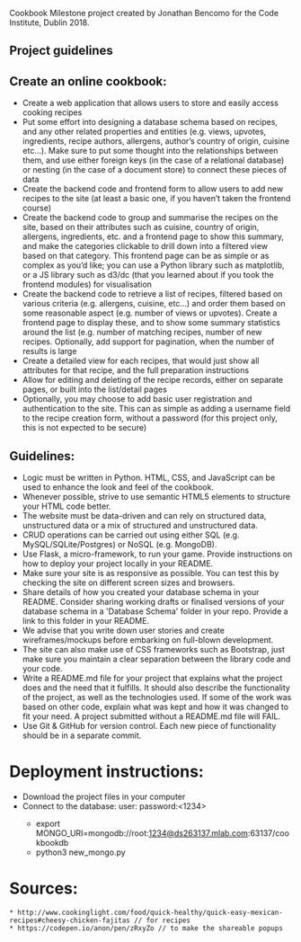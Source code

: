 Cookbook Milestone project created by Jonathan Bencomo for the Code Institute, Dublin 2018.

## Project guidelines

## Create an online cookbook:
* Create a web application that allows users to store and easily access cooking recipes
* Put some effort into designing a database schema based on recipes, and any other related properties and entities (e.g. views, upvotes, ingredients, recipe authors, allergens, author’s country of origin, cuisine etc…). Make sure to put some thought into the relationships between them, and use either foreign keys (in the case of a relational database) or nesting (in the case of a document store) to connect these pieces of data
* Create the backend code and frontend form to allow users to add new recipes to the site (at least a basic one, if you haven’t taken the frontend course)
* Create the backend code to group and summarise the recipes on the site, based on their attributes such as cuisine, country of origin, allergens, ingredients, etc. and a frontend page to show this summary, and make the categories clickable to drill down into a filtered view based on that category. This frontend page can be as simple or as complex as you’d like; you can use a Python library such as matplotlib, or a JS library such as d3/dc (that you learned about if you took the frontend modules) for visualisation
* Create the backend code to retrieve a list of recipes, filtered based on various criteria (e.g. allergens, cuisine, etc…) and order them based on some reasonable aspect (e.g. number of views or upvotes). Create a frontend page to display these, and to show some summary statistics around the list (e.g. number of matching recipes, number of new recipes. Optionally, add support for pagination, when the number of results is large
* Create a detailed view for each recipes, that would just show all attributes for that recipe, and the full preparation instructions
* Allow for editing and deleting of the recipe records, either on separate pages, or built into the list/detail pages
* Optionally, you may choose to add basic user registration and authentication to the site. This can as simple as adding a username field to the recipe creation form, without a password (for this project only, this is not expected to be secure)

## Guidelines:
* Logic must be written in Python. HTML, CSS, and JavaScript can be used to enhance the look and feel of the cookbook.
* Whenever possible, strive to use semantic HTML5 elements to structure your HTML code better.
* The website must be data-driven and can rely on structured data, unstructured data or a mix of structured and unstructured data.
* CRUD operations can be carried out using either SQL (e.g. MySQL/SQLite/Postgres) or NoSQL (e.g. MongoDB).
* Use Flask, a micro-framework, to run your game. Provide instructions on how to deploy your project locally in your README.
* Make sure your site is as responsive as possible. You can test this by checking the site on different screen sizes and browsers.
* Share details of how you created your database schema in your README. Consider sharing working drafts or finalised versions of your database schema in a 'Database Schema' folder in your repo. Provide a link to this folder in your README.
* We advise that you write down user stories and create wireframes/mockups before embarking on full-blown development.
* The site can also make use of CSS frameworks such as Bootstrap, just make sure you maintain a clear separation between the library code and your code.
* Write a README.md file for your project that explains what the project does and the need that it fulfills. It should also describe the functionality of the project, as well as the technologies used. If some of the work was based on other code, explain what was kept and how it was changed to fit your need. A project submitted without a README.md file will FAIL.
* Use Git & GitHub for version control. Each new piece of functionality should be in a separate commit.

# Deployment instructions:
- Download the project files in your computer 
- Connect to the database: user:<root> password:<1234>
    * export MONGO_URI=mongodb://root:1234@ds263137.mlab.com:63137/cookbookdb
    * python3 new_mongo.py

# Sources:
    * http://www.cookinglight.com/food/quick-healthy/quick-easy-mexican-recipes#cheesy-chicken-fajitas // for recipes
    * https://codepen.io/anon/pen/zRxyZo // to make the shareable popups
    